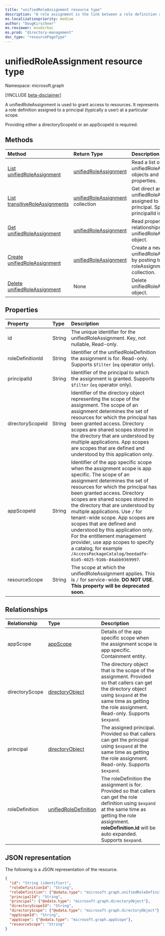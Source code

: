 ```yaml
---
title: "unifiedRoleAssignment resource type"
description: "A role assignment is the link between a role definition and a principal at a particular scope for the purpose of granting access."
ms.localizationpriority: medium
author: "DougKirschner"
ms.reviewer: msodsrbac
ms.prod: "directory-management"
doc_type: "resourcePageType"
---
```


# unifiedRoleAssignment resource type

Namespace: microsoft.graph

[!INCLUDE [beta-disclaimer](../../includes/beta-disclaimer.md)]

A unifiedRoleAssignment is used to grant access to resources. It represents a role definition assigned to a principal (typically a user) at a particular scope.

Providing either a directoryScopeId or an appScopeId is required.

## Methods

| Method       | Return Type | Description |
|:-------------|:------------|:------------|
| [List unifiedRoleAssignment](../api/rbacapplication-list-roleassignments.md) | [unifiedRoleAssignment](unifiedroleassignment.md) | Read a list of unifiedRoleAssignment objects and their properties. |
| [List transitiveRoleAssignments](../api/rbacapplication-list-transitiveroleassignments.md) | [unifiedRoleAssignment](unifiedroleassignment.md) collection | Get direct and transitive unifiedRoleAssignments assigned to a specific principal. Specifying principalId is required. |
| [Get unifiedRoleAssignment](../api/unifiedroleassignment-get.md) | [unifiedRoleAssignment](unifiedroleassignment.md) | Read properties and relationships of unifiedRoleAssignment object. |
| [Create unifiedRoleAssignment](../api/rbacapplication-post-roleassignments.md) | [unifiedRoleAssignment](unifiedroleassignment.md) | Create a new unifiedRoleAssignment by posting to the roleAssignment collection. |
| [Delete unifiedRoleAssignment](../api/unifiedroleassignment-delete.md) | None | Delete unifiedRoleAssignment object. |

## Properties

| Property     | Type        | Description |
|:-------------|:------------|:------------|
|id|String| The unique identifier for the unifiedRoleAssignment. Key, not nullable, Read-only. |
|roleDefinitionId|String| Identifier of the unifiedRoleDefinition the assignment is for. Read-only. Supports `$filter` (`eq` operator only). |
|principalId|String| Identifier of the principal to which the assignment is granted. Supports `$filter` (`eq` operator only). |
|directoryScopeId|String|Identifier of the directory object representing the scope of the assignment. The scope of an assignment determines the set of resources for which the principal has been granted access. Directory scopes are shared scopes stored in the directory that are understood by multiple applications. App scopes are scopes that are defined and understood by this application only.|
|appScopeId|String|Identifier of the app specific scope when the assignment scope is app specific. The scope of an assignment determines the set of resources for which the principal has been granted access. Directory scopes are shared scopes stored in the directory that are understood by multiple applications. Use `/` for tenant-wide scope. App scopes are scopes that are defined and understood by this application only.  For the entitlement management provider, use app scopes to specify a catalog, for example `/AccessPackageCatalog/beedadfe-01d5-4025-910b-84abb9369997`.|
|resourceScope|String| The scope at which the unifiedRoleAssignment applies. This is `/` for service-wide. **DO NOT USE. This property will be deprecated soon.**|

## Relationships

| Relationship | Type	|Description|
|:---------------|:--------|:----------|
|appScope|[appScope](appscope.md)|Details of the app specific scope when the assignment scope is app specific. Containment entity. |
|directoryScope|[directoryObject](directoryobject.md)|The directory object that is the scope of the assignment. Provided so that callers can get the directory object using `$expand` at the same time as getting the role assignment. Read-only. Supports `$expand`. |
|principal|[directoryObject](directoryobject.md)| The assigned principal. Provided so that callers can get the principal using `$expand` at the same time as getting the role assignment. Read-only. Supports `$expand`. |
|roleDefinition|[unifiedRoleDefinition](unifiedroledefinition.md)|The roleDefinition the assignment is for. Provided so that callers can get the role definition using `$expand` at the same time as getting the role assignment. **roleDefinition.id** will be auto expanded. Supports `$expand`. |



## JSON representation

The following is a JSON representation of the resource.

<!-- {
  "blockType": "resource",
  "optionalProperties": [

  ],
  "@odata.type": "microsoft.graph.unifiedRoleAssignment",
  "keyProperty": "id"
}-->

```json
{
  "id": "String (identifier)",
  "roleDefinitionId": "String",
  "roleDefinition": {"@odata.type": "microsoft.graph.unifiedRoleDefinition"},
  "principalId": "String",
  "principal": {"@odata.type": "microsoft.graph.directoryObject"},
  "directoryScopeId": "String",
  "directoryScope": {"@odata.type": "microsoft.graph.directoryObject"},
  "appScopeId": "String",
  "appScope": {"@odata.type": "microsoft.graph.appScope"},
  "resourceScope": "String"
}
```

<!-- uuid: 16cd6b66-4b1a-43a1-adaf-3a886856ed98
2019-02-04 14:57:30 UTC -->
<!-- {
  "type": "#page.annotation",
  "description": "unifiedRoleAssignment resource",
  "keywords": "",
  "section": "documentation",
  "tocPath": ""
}-->
